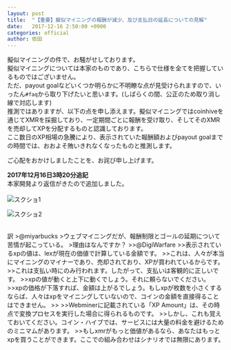 ```yaml
---
layout: post
title:  "【重要】擬似マイニングの報酬が減少、及び支払日の延長についての見解"
date:   2017-12-16 2:50:00 +0900
categories: official
author: 依田
---
```

擬似マイニングの件で、お騒がせしております。  
擬似マイニングについては本家のものであり、こちらで仕様を全てを把握しているものではございません。  
ただ、payout goalなどいくつか明らかに不明瞭な点が見受けられますので、いったん`#faq`から取り下げたいと思います。(しばらくの間、公正のため取り消し線で対応します)  
推測ではありますが、以下の点を申し添えます。擬似マイニングではcoinhiveを通じてXMRを採掘しており、一定期間ごとに報酬を受け取り、そしてそのXMRを売却してXPを分配するものと認識しております。  
ここ数日のXP相場の急騰により、表示されていた報酬額およびpayout goalまでの時間では、おおよそ賄いきれなくなったものと推測します。  

ご心配をおかけしましたことを、お詫び申し上げます。  


**2017年12月16日3時20分追記**  
本家開発より返信がきたので追加しました。  
<br>
![スクショ1]({{site.baseurl}}/images/20171216-01.png)  

![スクショ2]({{site.baseurl}}/images/20171216-02.png)  

<br>
訳  
>@miyarbucks  
>ウェブマイニングだが、報酬制限とゴールの延期について苦情が起こっている。
>理由はなんですか？
>>@DigiWarfare  
>>表示されているxpの値は、lexが現在の価値で計算している金額です。  
>>これは、人々が本当にマイニングのマイナーであり、売却されており、XPが買われているからです。  
>>これは支払い時にのみ行われます。したがって、支払いは客観的に正しいです。  
>>xpの値が動くと上下に動くでしょう。それに頼らないでください。  
>>xpの価格が下落すれば、金額は上がるでしょう。もしxpが枚数を小さくするならば、人々はxpをマイニングしていないので、コインの金額を直接得ることはできません。  
>>
>>Webminerに記載されている「XP Amount」は、その時点で変換プロセスを実行した場合に得られるものです。  
>>しかし、これも覚えておいてください。コイン・ハイブでは、サービスには大量の料金を避けるためのミニマムがあります。  
>>もしxmrがもっと価値があるなら、あなたはもっとxpを買うことができます。ここでの組み合わせはシナリオでは無限にあります。  
